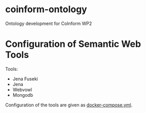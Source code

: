 # coinform-ontology
Ontology development for CoInform WP2





Configuration of Semantic Web Tools 
=============
Tools:
+ Jena Fuseki
+ Jena
+ Webvowl
+ Mongodb

Configuration of the tools are given as [docker-compose.yml](https://github.com/Institute-Web-Science-and-Technologies/coinform-ontology/blob/master/docker-file/docker-compose.yml). 
